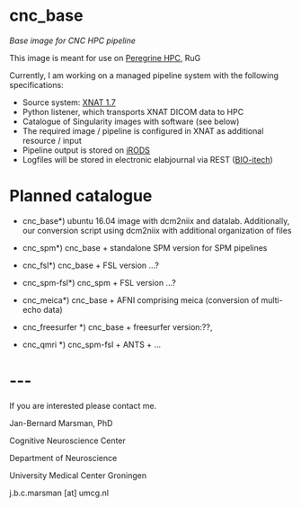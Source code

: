 # cnc_base #

*Base image for CNC HPC pipeline*

This image is meant for use on [Peregrine HPC](https://www.rug.nl/society-business/centre-for-information-technology/research/services/hpc/facilities/peregrine-hpc-cluster), RuG 

Currently, I am working on a managed pipeline system with the following specifications:
- Source system: [XNAT 1.7](https://www.xnat.org)
- Python listener, which transports XNAT DICOM data to HPC
- Catalogue of Singularity images with software (see below)
- The required image / pipeline is configured in XNAT as additional resource / input
- Pipeline output is stored on [iRODS](https://irods.org)
- Logfiles will be stored in electronic elabjournal via REST ([BIO-itech](https://www.bio-itech.nl/en/products/eln/))

# Planned catalogue #

* cnc_base*) ubuntu 16.04 image with dcm2niix and datalab. Additionally, our conversion script
using dcm2niix with additional organization of files

* cnc_spm*) cnc_base + standalone SPM version for SPM pipelines

* cnc_fsl*) cnc_base + FSL version ...?

* cnc_spm-fsl*) cnc_spm + FSL version ...?

* cnc_meica*) cnc_base + AFNI comprising meica (conversion of multi-echo data)

* cnc_freesurfer *) cnc_base + freesurfer version:??,

* cnc_qmri *) cnc_spm-fsl + ANTS + ...

# --- ##

If you are interested please contact me.

Jan-Bernard Marsman, PhD

Cognitive Neuroscience Center

Department of Neuroscience

University Medical Center Groningen

j.b.c.marsman [at] umcg.nl

